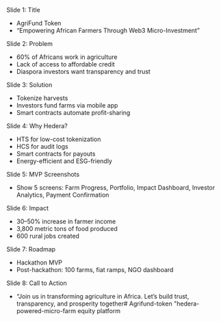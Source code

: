 Slide 1: Title
- AgriFund Token  
- “Empowering African Farmers Through Web3 Micro-Investment”

Slide 2: Problem
- 60% of Africans work in agriculture  
- Lack of access to affordable credit  
- Diaspora investors want transparency and trust

Slide 3: Solution
- Tokenize harvests  
- Investors fund farms via mobile app  
- Smart contracts automate profit-sharing

Slide 4: Why Hedera?
- HTS for low-cost tokenization  
- HCS for audit logs  
- Smart contracts for payouts  
- Energy-efficient and ESG-friendly

Slide 5: MVP Screenshots
- Show 5 screens: Farm Progress, Portfolio, Impact Dashboard, Investor Analytics, Payment Confirmation

Slide 6: Impact
- 30–50% increase in farmer income  
- 3,800 metric tons of food produced  
- 600 rural jobs created

Slide 7: Roadmap
- Hackathon MVP  
- Post-hackathon: 100 farms, fiat ramps, NGO dashboard

Slide 8: Call to Action
- “Join us in transforming agriculture in Africa. Let’s build trust, transparency, and prosperity together# Agrifund-token
"hedera-powered-micro-farm equity platform
